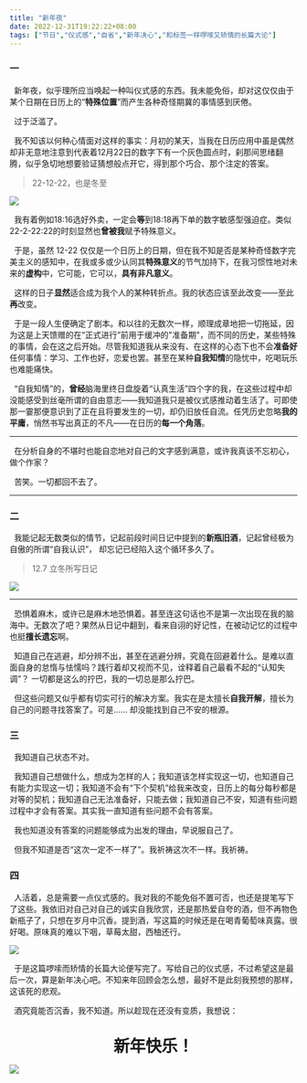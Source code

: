 ```yaml
---
title: "新年夜"
date: 2022-12-31T19:22:22+08:00
tags: ["节日","仪式感","自省","新年决心","和标签一样啰嗦又矫情的长篇大论"]
---
```


### 一

&nbsp;&nbsp;新年夜，似乎理所应当唤起一种叫仪式感的东西。我未能免俗，却对这仅仅由于某个日期在日历上的“**特殊位置**”而产生各种奇怪期冀的事情感到厌倦。

&nbsp;&nbsp;过于泛滥了。

&nbsp;&nbsp;我不知该以何种心情面对这样的事实：月初的某天，当我在日历应用中虽是偶然却非无意地注意到代表着12月22日的数字下有一个灰色圆点时，刹那间思绪翻腾，似乎急切地想要验证猜想般点开它，得到那个巧合、那个注定的答案。

>22-12-22，也是冬至 

![](https://cdnsdelivr.net/gh/AlexLiu2022/resources/img/IOS-calendars.jpg)

&nbsp;&nbsp;我有着例如18:16选好外卖，一定会**等**到18:18再下单的数字敏感型强迫症。类似22-2-22:22的时刻显然也**曾被我**赋予特殊意义。

&nbsp;&nbsp;于是，虽然 12-22 仅仅是一个日历上的日期，但在我不知是否是某种奇怪数字完美主义的感知中，在我或多或少认同其**特殊意义**的节气加持下，在我习惯性地对未来的**虚构**中，它可能，它可以，**具有非凡意义**。

&nbsp;&nbsp;这样的日子**显然**适合成为我个人的某种转折点。我的状态应该至此改变——至此**再**改变。

&nbsp;&nbsp;于是一段人生便确定了剧本。和以往的无数次一样，顺理成章地把一切拖延，因为这是上天馈赠的在“正式进行”前用于缓冲的"准备期"，而不同的历史，某些特殊的事情，会在这之后开始。尽管我知道我从来没有、在这样的心态下也不会**准备好**任何事情：学习、工作也好，恋爱也罢。甚至在某种**自我知情**的隐忧中，吃喝玩乐也难能痛快。

&nbsp;&nbsp;“自我知情”的，**曾经**脑海里终日盘旋着“认真生活”四个字的我，在这些过程中却没能感受到丝毫所谓的自由意志——我知道我只是被仪式感推动着生活了。可即使那一霎那便意识到了正在且将要发生的一切，却仍旧放任自流。任凭历史忽略**我的平庸**，悄然书写出真正的不凡——在日历的**每一个角落**。

---

&nbsp;&nbsp;在分析自身的不堪时也能自恋地对自己的文字感到满意，或许我真该不忘初心，做个作家？

&nbsp;&nbsp;苦笑。一切都回不去了。

---

### 二

&nbsp;&nbsp;我能记起无数类似的情节，记起前段时间日记中提到的**新瓶旧酒**，记起曾经极为自傲的所谓“自我认识”， 却忘记已经陷入这个循环多久了。

>12.7 立冬所写日记

![](https://cdn.jsdelivr.net/gh/AlexLiu2022/resources/img/diary-on-22-12-7.png)


---

&nbsp;&nbsp;恐惧着麻木，或许已是麻木地恐惧着。甚至连这句话也不是第一次出现在我的脑海中。无数次了吧？果然从日记中翻到，看来自诩的好记性，在被动记忆的过程中也挺**擅长遗忘**啊。


&nbsp;&nbsp;知道自己在逃避，却分辨不出，甚至在逃避分辨，究竟在回避着什么。是难以直面自身的怠惰与怯懦吗？践行着却又视而不见，诠释着自己最看不起的“认知失调”？ 一切都是这么的拧巴，我的一切总是那么拧巴。

&nbsp;&nbsp;但这些问题又似乎都有切实可行的解决方案。我实在是太擅长**自我开解**，擅长为自己的问题寻找答案了。可是...... 却没能找到自己不安的根源。

### 三

&nbsp;&nbsp;我知道自己状态不对。

&nbsp;&nbsp;我知道自己想做什么，想成为怎样的人；我知道该怎样实现这一切，也知道自己有能力实现这一切；我知道不会有“下个契机”给我来改变，日历上的每分每秒都是对等的契机；我知道自己无法准备好，只能去做；我知道自己不安，知道有些问题过程中才会有答案。其实我一直知道有些问题不会有答案。

&nbsp;&nbsp;我也知道没有答案的问题能够成为出发的理由，早说服自己了。

&nbsp;&nbsp;但我不知道是否“这次一定不一样了”。我祈祷这次不一样。我祈祷。

### 四

&nbsp;&nbsp;人活着，总是需要一点仪式感的。我对我的不能免俗不置可否，也还是提笔写下了这些。我依旧对自己对自己的诚实自我欣赏，还是那热爱自夸的酒，但不再物色新瓶子了，只想在岁月中沉香。提到酒，写这篇的时候还是在喝青葡萄味真露。很好喝。原味真的难以下咽，草莓太甜，西柚还行。

![](https://cdn.jsdelivr.net/gh/AlexLiu2022/resources/img/jinro.jpeg)


&nbsp;&nbsp;于是这篇啰嗦而矫情的长篇大论便写完了。写给自己的仪式感，不过希望这是最后一次，算是新年决心吧。不知来年回顾会怎么想，最好不是此刻我预想的那样，这该死的悲观。

&nbsp;&nbsp;酒究竟能否沉香，我不知道。所以趁现在还没有变质，我想说：
<br><br>
<center><strong><span style = "font-size: 2em">
新年快乐！
</span></strong></center>


![](https://cdn.jsdelivr.net/gh/AlexLiu2022/resources/img/fireworks.JPG)
